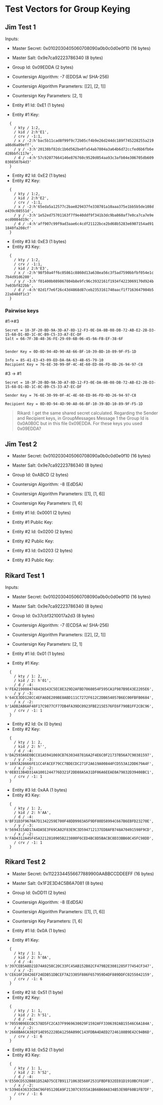 #  Test Vectors for Group Keying

## Jim Test 1

Inputs:

* Master Secret:  0x0102030405060708090a0b0c0d0e0f10 (16 bytes)
* Master Salt: 0x9e7ca92223786340 (8 bytes)
* Group Id: 0x09EDDA (2 bytes)
* Countersign Algorithm: -7 (EDDSA w/ SHA-256)
* Countersign Algorithm Parameters: [[2], [2, 1]]
* Countersign Key Parameters: [2, 1]

* Entity #1 Id: 0xE1 (1 bytes)
* Entity #1 Key:
~~~
  {
    / kty / 1:2, 
    / kid / 2:h'E1', 
    / crv / -1:1, 
    / x / -2:h'bac5b11cad8f99f9c72b05cf4b9e26d244dc189f745228255a219
a86d6a09eff', 
    / y / -3:h'20138bf82dc1b6d562be0fa54ab7804a3a64b6d72ccfed6b6fb6e
d28bbfc117e', 
    / d / -4:h'57c92077664146e876760c9520d054aa93c3afb04e306705db609
0308507b4d3'
  }
~~~

* Entity #2 Id: 0xE2 (1 bytes)
* Entity #2 Key:
~~~
  {
    / kty / 1:2, 
    / kid / 2:h'E2', 
    / crv / -1:1, 
    / x / -2:h'65eda5a12577c2bae829437fe338701a10aaa375e1bb5b5de108d
e439c08551d', 
    / y / -3:h'1e52ed75701163f7f9e40ddf9f341b3dc9ba860af7e0ca7ca7e9e
ecd0084d19c', 
    / d / -4:h'aff907c99f9ad3aae6c4cdf21122bce2bd68b5283e6907154ad91
1840fa208cf'
  }
~~~

* Entity #3 Id: 0xE3 (1 bytes)
* Entity #3 Key:
~~~
  {
    / kty / 1:2, 
    / crv / -1:1, 
    / kid / 2:h'E3', 
    / x / -2:h'98f50a4ff6c05861c8860d13a638ea56c3f5ad7590bbfbf054e1c
7b4d91d6280', 
    / y / -3:h'f01400b089867804b8e9fc96c3932161f1934f4223069170d924b
7e03bf822bb', 
    / d / -4:h'02d1f7e6f26c43d4868d87ceb2353161740aacf1f7163647984b5
22a848df1c3'
  }
~~~

### Pairwise keys

#1->#3

~~~~
Secret = 18-3F-20-BD-9A-3D-A7-8D-12-F3-0E-DA-8B-08-DB-72-AB-E2-2B-D3-15-68-D1-8D-1C-8C-B9-C5-33-A7-EC-DF
Salt = 66-7F-3B-48-36-FE-29-69-6B-06-45-9A-FB-EF-38-6F


Sender Key = 0D-0D-94-4D-90-A8-66-BF-10-39-BD-10-89-9F-F5-1D

Info = 85-41-E3-43-09-ED-DA-0A-63-4B-65-79-10
Recipient Key = 76-6E-30-99-0F-4C-4E-60-ED-86-FD-0D-26-94-97-C8
~~~~

#3 -> #1

~~~
Secret = 18-3F-20-BD-9A-3D-A7-8D-12-F3-0E-DA-8B-08-DB-72-AB-E2-2B-D3-15-68-D1-8D-1C-8C-B9-C5-33-A7-EC-DF

Sender Key = 76-6E-30-99-0F-4C-4E-60-ED-86-FD-0D-26-94-97-C8

Recipient Key = 0D-0D-94-4D-90-A8-66-BF-10-39-BD-10-89-9F-F5-1D
~~~

> Rikard: I get the same shared secret calculated. Regarding the Sender and Recipient keys, in GroupMessages Message 1 the Group Id is 0x0A0B0C but in this file 0x09EDDA. For these keys you used 0x09EDDA?

## Jim Test 2

* Master Secret:  0x0102030405060708090a0b0c0d0e0f10 (16 bytes)
* Master Salt: 0x9e7ca92223786340 (8 bytes)
* Group Id: 0xABCD (2 bytes)
* Countersign Algorithm: -8 (EdDSA)
* Countersign Algorithm Parameters: [[1], [1, 6]]
* Countersign Key Parameters: [1, 6]

* Entity #1 Id: 0x0001 (2 bytes)
* Entity #1 Public Key:

* Entity #2 Id: 0x0200 (2 bytes)
* Entity #2 Public Key:

* Entity #3 Id: 0x0203 (2 bytes)
* Entity #3 Public Key:


## Rikard Test 1

Inputs:

* Master Secret: 0x0102030405060708090a0b0c0d0e0f10 (16 bytes)
* Master Salt: 0x9e7ca92223786340 (8 bytes)
* Group Id: 0x37cbf3210017a2d3 (8 bytes)
* Countersign Algorithm: -7 (ECDSA w/ SHA-256)
* Countersign Algorithm Parameters: [[2], [2, 1]]
* Countersign Key Parameters: [2, 1]

* Entity #1 Id: 0x01 (1 bytes)
* Entity #1 Key:
~~~
  {
    / kty / 1: 2,
    / kid / 2: h'01',
    / d / -4: h'FEA2190084748436543C5EC8E329D2AFBD7068054F595CA1F987B9E43E2205E6',
    / y / -3: h'64CE3DD128CC4EFA6DE209BE8ABD111C7272F612C2DB654057B6EC00FBFB0684',
    / x / -2: h'1ADB2AB6AF48F17C9877CF77DB4FA39DC0923FBE215E576FE6F790B1FF2CBC96',
    / crv / -1: 1
  }
~~~

* Entity #2 Id: 0x (0 bytes)
* Entity #2 Key:
~~~
  {
    / kty / 1: 2,
    / kid / 2: h'',
    / d / -4: h'DA2593A6E0BCC81A5941069CB76303487816A2F4E6C0F21737B56A7C90381597',
    / y / -3: h'1897A28666FE1CC4FACEF79CC7BDECDC271F2A619A00844FCD553A12DD679A4F',
    / x / -2: h'0EB313B4D314A1001244776D321F2DD88A5A31DF06A6EEAE0A79832D39408BC1',
    / crv / -1: 1
  }
~~~

* Entity #3 Id: 0xAA (1 bytes)
* Entity #3 Key:
~~~
  {
    / kty / 1: 2,
    / kid / 2: h'AA',
    / d / -4: h'BF31D3F9670A7D1342259E700F48DD9983A5F9DF80D58994C667B6EBFD23270E',
    / y / -3: h'5694315AD17A4DA5E3F69CA02F83E9C3D594712137ED8AFB748A70491598F9CD',
    / x / -2: h'FAD4312A45F45A3212810905B223800F6CED4BC8D5BACBC8D33BB60C45FC98DD',
    / crv / -1: 1
  }
~~~


## Rikard Test 2

* Master Secret:  0x11223344556677889900AABBCCDDEEFF (16 bytes)
* Master Salt: 0x1F2E3D4C5B6A7081 (8 bytes)
* Group Id: 0xDD11 (2 bytes)
* Countersign Algorithm: -8 (EdDSA)
* Countersign Algorithm Parameters: [[1], [1, 6]]
* Countersign Key Parameters: [1, 6]

* Entity #1 Id: 0x0A (1 bytes)
* Entity #1 Key:
~~~
  {
    / kty / 1: 1,
    / kid / 2: h'0A',
    / d / -4: h'397CEB5A8D21D74A9258C20C33FC45AB152B02CF479B2E3081285F77454CF347',
    / x / -2: h'CE616F28426EF24EDB51DBCEF7A23305F886F657959D4DF889DDFC0255042159',
    / crv / -1: 6
  }
~~~

* Entity #2 Id: 0x51 (1 byte)
* Entity #2 Key:
~~~
  {
    / kty / 1: 1,
    / kid / 2: h'51',
    / d / -4: h'70559B9EECDC578D5FC2CA37F9969630029F1592AFF3306392AB15546C6A184A',
    / x / -2: h'2668BA6CA302F14E952228DA1250A890C143FDBA4DAED27246188B9E42C94B6D',
    / crv / -1: 6
  }
~~~

* Entity #3 Id: 0x52 (1 byte)
* Entity #3 Key:
~~~
  {
    / kty / 1: 1,
    / kid / 2: h'52',
    / d / -4: h'E550CD532B881D52AD75CE7B91171063E568F2531FBDFB32EE01D1910BCF810F',
    / x / -2: h'5394E43633CDAC96F05120EA9F21307C9355A1B66B60A834B53E9BF60B1FB7DF',
    / crv / -1: 6
  }
~~~

